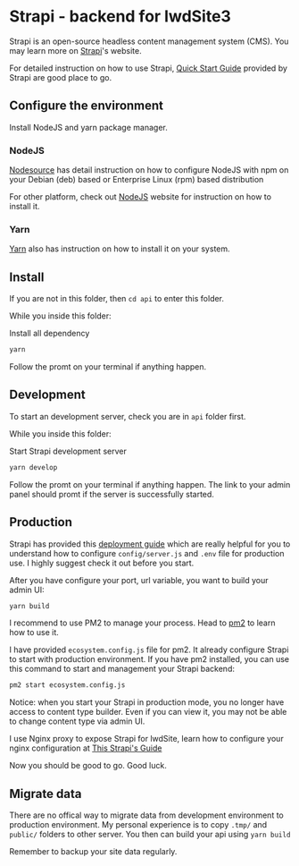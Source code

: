 # Strapi - backend for lwdSite3
Strapi is an open-source headless content management system (CMS). You may learn more on [Strapi](https://strapi.io)'s website.

For detailed instruction on how to use Strapi, [Quick Start Guide](https://strapi.io/documentation/developer-docs/latest/getting-started/quick-start.html) provided by Strapi are good place to go.

## Configure the environment
Install NodeJS and yarn package manager. 

### NodeJS
[Nodesource](https://github.com/nodesource/distributions/blob/master/README.md) has detail instruction on how to configure NodeJS with npm on your Debian (deb) based or Enterprise Linux (rpm) based distribution

For other platform, check out [NodeJS](https://nodejs.org/en/download/) website for instruction on how to install it.

### Yarn
[Yarn](https://classic.yarnpkg.com/lang/en/docs/install/) also has instruction on how to install it on your system.

## Install
If you are not in this folder, then ```cd api``` to enter this folder.

While you inside this folder:

Install all dependency

```bash
yarn
```

Follow the promt on your terminal if anything happen.

## Development
To start an development server, check you are in ```api``` folder first.

While you inside this folder:

Start Strapi development server

```bash
yarn develop
```

Follow the promt on your terminal if anything happen. The link to your admin panel should promt if the server is successfully started.

## Production
Strapi has provided this [deployment guide](https://strapi.io/documentation/developer-docs/latest/setup-deployment-guides/deployment.html) which are really helpful for you to understand how to configure ```config/server.js``` and ```.env``` file for production use. I highly suggest check it out before you start.

After you have configure your port, url variable, you want to build your admin UI:

```bash
yarn build
```

I recommend to use PM2 to manage your process. Head to [pm2](https://pm2.keymetrics.io/docs/usage/quick-start/) to learn how to use it.

I have provided ```ecosystem.config.js``` file for pm2. It already configure Strapi to start with production environment. If you have pm2 installed, you can use this command to start and management your Strapi backend:
```bash
pm2 start ecosystem.config.js
```
Notice: when you start your Strapi in production mode, you no longer have access to content type builder. Even if you can view it, you may not be able to change content type via admin UI.

I use Nginx proxy to expose Strapi for lwdSite, learn how to configure your nginx configuration at [This Strapi's Guide](https://strapi.io/documentation/developer-docs/latest/setup-deployment-guides/deployment/optional-software/nginx-proxy.html)

Now you should be good to go. Good luck.

## Migrate data
There are no offical way to migrate data from development environment to production environment. My personal experience is to copy ```.tmp/```  and ```public/``` folders to other server. You then can build your api using ```yarn build```

Remember to backup your site data regularly. 
